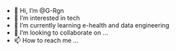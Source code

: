 - 👋 Hi, I’m @G-Rgn
- 👀 I’m interested in tech
- 🌱 I’m currently learning e-health and data engineering
- 💞️ I’m looking to collaborate on ...
- 📫 How to reach me ...

<!---
G-Rgn/G-Rgn is a ✨ special ✨ repository because its `README.md` (this file) appears on your GitHub profile.
You can click the Preview link to take a look at your changes.
--->
